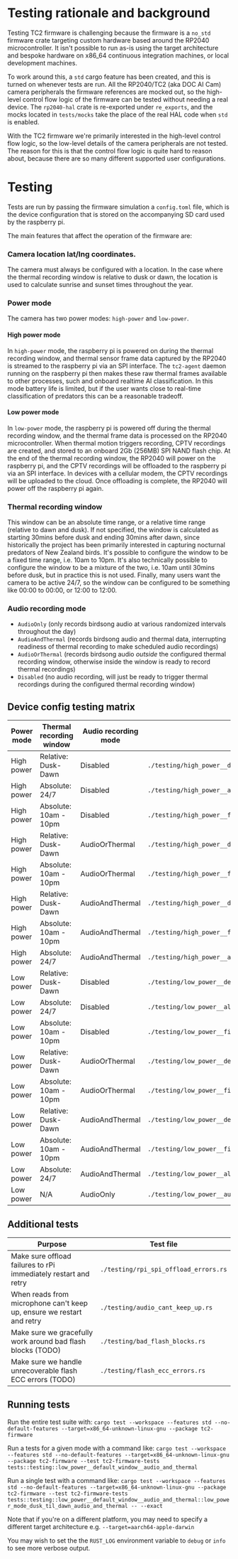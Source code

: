 # Testing rationale and background

Testing TC2 firmware is challenging because the firmware is a `no_std` firmware crate
targeting custom hardware based around the RP2040 microcontroller.
It isn't possible to run as-is using the target architecture and bespoke hardware on
x86_64 continuous integration machines, or local development machines.

To work around this, a `std` cargo feature has been created,
and this is turned on whenever tests are run.
All the RP2040/TC2 (aka DOC AI Cam) camera peripherals the firmware references are
mocked out, so the high-level control flow logic of the firmware can be tested without
needing a real device.
The `rp2040-hal` crate is re-exported under `re_exports`, and the mocks
located in `tests/mocks` take the place of the real HAL code when `std` is enabled.

With the TC2 firmware we're primarily interested in the high-level control flow logic,
so the low-level details of the camera peripherals are not tested.
The reason for this is that the control flow logic is quite hard to reason about,
because there are so many different supported user configurations.

# Testing

Tests are run by passing the firmware simulation a `config.toml` file, which is the device configuration that is stored
on the accompanying SD card used by the raspberry pi.

The main features that affect the operation of the firmware are:

### Camera location lat/lng coordinates.

The camera must always be configured with a location. In the case where the thermal recording window is relative to dusk
or dawn, the location is used to calculate sunrise and sunset times throughout the year.

### Power mode

The camera has two power modes: `high-power` and `low-power`.

#### High power mode

In `high-power` mode, the raspberry pi is powered on during the thermal recording window, and thermal sensor frame data
captured by the RP2040 is streamed to the raspberry pi via an SPI interface.
The `tc2-agent` daemon running on the raspberry pi then makes these raw thermal frames available to other processes,
such and onboard realtime AI classification. In this mode battery life is limited, but if the user wants close to
real-time classification of predators this can be a reasonable tradeoff.

#### Low power mode

In `low-power` mode, the raspberry pi is powered off during the thermal recording window, and the thermal frame data is
processed on the RP2040 microcontroller. When thermal motion triggers recording, CPTV recordings are created, and stored
to an onboard 2Gb (256MB) SPI NAND flash chip.
At the end of the thermal recording window, the RP2040 will power on the raspberry pi, and the CPTV recordings will be
offloaded to the raspberry pi via an SPI interface. In devices with a cellular modem, the CPTV recordings will be
uploaded to the cloud.
Once offloading is complete, the RP2040 will power off the raspberry pi again.

### Thermal recording window

This window can be an absolute time range, or a relative time range (relative to dawn and dusk).
If not specified, the window is calculated as starting 30mins before dusk and ending 30mins after dawn, since
historically the project has been primarily interested in capturing nocturnal predators of New Zealand birds.
It's possible to configure the window to be a fixed time range, i.e. 10am to 10pm.
It's also technically possible to configure the window to be a mixture of the two, i.e. 10am until 30mins before
dusk, but in practice this is not used.
Finally, many users want the camera to be active 24/7, so the window can be configured to be something like 00:00
to 00:00, or 12:00 to 12:00.

### Audio recording mode

- `AudioOnly` (only records birdsong audio at various randomized intervals throughout the day)
- `AudioAndThermal` (records birdsong audio and thermal data, interrupting readiness of thermal recording to make
  scheduled audio recordings)
- `AudioOrThermal` (records birdsong audio *outside* the configured thermal recording window, otherwise inside
  the window is ready to record thermal recordings)
- `Disabled` (no audio recording, will just be ready to trigger thermal recordings during the configured thermal
  recording window)

## Device config testing matrix

| Power mode | Thermal recording window | Audio recording mode | Test file                                                    |
|------------|--------------------------|----------------------|--------------------------------------------------------------|
| High power | Relative: Dusk-Dawn      | Disabled             | `./testing/high_power__default_window__audio_disabled.rs`    | 
| High power | Absolute: 24/7           | Disabled             | `./testing/high_power__always_on__audio_disabled.rs`         | 
| High power | Absolute: 10am - 10pm    | Disabled             | `./testing/high_power__fixed_window__audio_disabled.rs`      | 
| High power | Relative: Dusk-Dawn      | AudioOrThermal       | `./testing/high_power__default_window__audio_or_thermal.rs`  | 
| High power | Absolute: 10am - 10pm    | AudioOrThermal       | `./testing/high_power__fixed_window__audio_or_thermal.rs`    | 
| High power | Relative: Dusk-Dawn      | AudioAndThermal      | `./testing/high_power__default_window__audio_and_thermal.rs` | 
| High power | Absolute: 10am - 10pm    | AudioAndThermal      | `./testing/high_power__fixed_window__audio_and_thermal.rs`   | 
| High power | Absolute: 24/7           | AudioAndThermal      | `./testing/high_power__always_on__audio_and_thermal.rs`      |  
| Low power  | Relative: Dusk-Dawn      | Disabled             | `./testing/low_power__default_window__audio_disabled.rs`     | 
| Low power  | Absolute: 24/7           | Disabled             | `./testing/low_power__always_on__audio_disabled.rs`          | 
| Low power  | Absolute: 10am - 10pm    | Disabled             | `./testing/low_power__fixed_window__audio_disabled.rs`       | 
| Low power  | Relative: Dusk-Dawn      | AudioOrThermal       | `./testing/low_power__default_window__audio_or_thermal.rs`   | 
| Low power  | Absolute: 10am - 10pm    | AudioOrThermal       | `./testing/low_power__fixed_window__audio_or_thermal.rs`     | 
| Low power  | Relative: Dusk-Dawn      | AudioAndThermal      | `./testing/low_power__default_window__audio_and_thermal.rs`  | 
| Low power  | Absolute: 10am - 10pm    | AudioAndThermal      | `./testing/low_power__fixed_window__audio_and_thermal.rs`    | 
| Low power  | Absolute: 24/7           | AudioAndThermal      | `./testing/low_power__always_on__audio_and_thermal.rs`       | 
| Low power  | N/A                      | AudioOnly            | `./testing/low_power__audio_only.rs`                         |

## Additional tests

| Purpose                                                               | Test file                             |
|-----------------------------------------------------------------------|---------------------------------------|
| Make sure offload failures to rPi immediately restart and retry       | `./testing/rpi_spi_offload_errors.rs` |
| When reads from microphone can't keep up, ensure we restart and retry | `./testing/audio_cant_keep_up.rs`     |
| Make sure we gracefully work around bad flash blocks (TODO)           | `./testing/bad_flash_blocks.rs`       |
| Make sure we handle unrecoverable flash ECC errors (TODO)             | `./testing/flash_ecc_errors.rs`       |

## Running tests

Run the entire test suite with:
`cargo test --workspace --features std --no-default-features --target=x86_64-unknown-linux-gnu --package tc2-firmware`

Run a tests for a given mode with a command like:
`cargo test --workspace --features std --no-default-features --target=x86_64-unknown-linux-gnu --package tc2-firmware --test tc2-firmware-tests tests::testing::low_power__default_window__audio_and_thermal`

Run a single test with a command like:
`cargo test --workspace --features std --no-default-features --target=x86_64-unknown-linux-gnu --package tc2-firmware --test tc2-firmware-tests tests::testing::low_power__default_window__audio_and_thermal::low_power_mode_dusk_til_dawn_audio_and_thermal -- --exact`

Note that if you're on a different platform, you may need to specify a different target architecture e.g.
`--target=aarch64-apple-darwin`

You may wish to set the the `RUST_LOG` environment variable to `debug` or `info` to see more verbose output.
